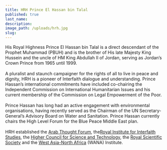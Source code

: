 ```yaml
---
title: HRH Prince El Hassan bin Talal
published: true
last_name:
description:
image_path: /uploads/hrh.jpg
slug:
---
```



His Royal Highness Prince El Hassan bin Talal is a direct descendant of the Prophet Muhammad (PBUH) and is the brother of His late Majesty King Hussein and the uncle of HM King Abdullah II of Jordan, serving as Jordan’s Crown Prince from 1965 until 1999.
<br>
<br>A pluralist and staunch campaigner for the rights of all to live in peace and dignity, HRH is a pioneer of Interfaith dialogue and understanding. Prince Hassan’s international commitments have included co-chairing the Independent Commission on International Humanitarian Issues and his current membership of the Commission on Legal Empowerment of the Poor.
<br>
<br>Prince Hassan has long had an active engagement with environmental organisations, having recently served as the Chairman of the UN Secretary-General’s Advisory Board on Water and Sanitation. Prince Hassan currently chairs the High Level Forum for the Blue Peace Middle East plan.
<br>
<br>HRH established the [Arab Thought Forum](http://www.atf.org.jo/?q=en), the[Royal Institute for Interfaith Studies](http://www.riifs.org/index.php/en/), the [Higher Council for Science and Technology](http://hcst.gov.jo/), the [Royal Scientific Society](http://www.rss.jo/) and the [West Asia-North Africa](http://wanainstitute.org/en) (WANA) Institute.